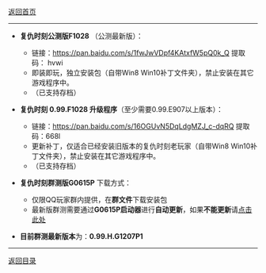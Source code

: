 [返回首页](./Home)
***

- **复仇时刻公测版F1028** （公测最新版）：
  - 链接：https://pan.baidu.com/s/1fwJwVDpf4KAtxfW5pQ0k_Q 提取码： hvwi
  - 即装即玩，独立安装包（自带Win8 Win10补丁文件夹），禁止安装在其它游戏程序中。
  - （已支持存档）

- **复仇时刻 0.99.F1028 升级程序**（至少需要0.99.E907以上版本）：
  - 链接：https://pan.baidu.com/s/16OGUvN5DqLdgMZJ_c-dqRQ 提取码：668l
  - 更新补丁，仅适合已经安装旧版本的复仇时刻老玩家（自带Win8 Win10补丁文件夹），禁止安装在其它游戏程序中。
  - （已支持存档）

- **复仇时刻群测版G0615P**  下载方式：
  - 仅限QQ玩家群内提供，在**群文件**下载安装包
  - 最新版群测需要通过**G0615P启动器**进行**自动更新**，如果**不能更新**请[点击此处](启动器无法获取更新)

- **目前群测最新版本**为：**0.99.H.G1207P1**

***
[返回目录](./常见问题指南)
